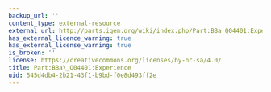 ```yaml
---
backup_url: ''
content_type: external-resource
external_url: http://parts.igem.org/wiki/index.php/Part:BBa_Q04401:Experience
has_external_licence_warning: true
has_external_license_warning: true
is_broken: ''
license: https://creativecommons.org/licenses/by-nc-sa/4.0/
title: Part:BBa\_Q04401:Experience
uid: 545d4db4-2b21-43f1-b9bd-f0e8d493ff2e
---
```

